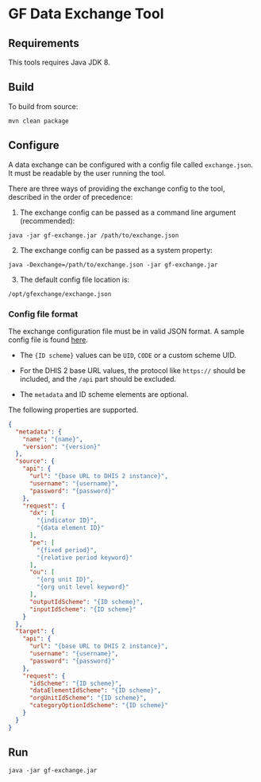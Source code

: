 # GF Data Exchange Tool

## Requirements

This tools requires Java JDK 8.

## Build

To build from source:

```
mvn clean package
```

## Configure

A data exchange can be configured with a config file called `exchange.json`. It must be readable by the user running the tool.

There are three ways of providing the exchange config to the tool, described in the order of precedence:

1) The exchange config can be passed as a command line argument (recommended):

```
java -jar gf-exchange.jar /path/to/exchange.json
```

2) The exchange config can be passed as a system property:

```
java -Dexchange=/path/to/exchange.json -jar gf-exchange.jar 
```

3) The default config file location is:

```
/opt/gfexchange/exchange.json
```

### Config file format

The exchange configuration file must be in valid JSON format. A sample config file is found [here](config/localhost-play-exchange.json).

* The `{ID scheme}` values can be `UID`, `CODE` or a custom scheme UID.

* For the DHIS 2 base URL values, the protocol like `https://` should be included, and the `/api` part should be excluded.

* The `metadata` and ID scheme elements are optional.

The following properties are supported.

```json
{
  "metadata": {
    "name": "{name}",
    "version": "{version}"
  },
  "source": {
    "api": {
      "url": "{base URL to DHIS 2 instance}",
      "username": "{username}",
      "password": "{password}"
    },
    "request": {
      "dx": [
        "{indicator ID}",
        "{data element ID}"
      ],
      "pe": [
        "{fixed period}",
        "{relative period keyword}"
      ],
      "ou": [
        "{org unit ID}",
        "{org unit level keyword}"
      ],
      "outputIdScheme": "{ID scheme}",
      "inputIdScheme": "{ID scheme}"
    }
  },
  "target": {
    "api": {
      "url": "{base URL to DHIS 2 instance}",
      "username": "{username}",
      "password": "{password}"
    },
    "request": {
      "idScheme": "{ID scheme}",
      "dataElementIdScheme": "{ID scheme}",
      "orgUnitIdScheme": "{ID scheme}",
      "categoryOptionIdScheme": "{ID scheme}"
    }
  }  
}
```

## Run

```
java -jar gf-exchange.jar
```
